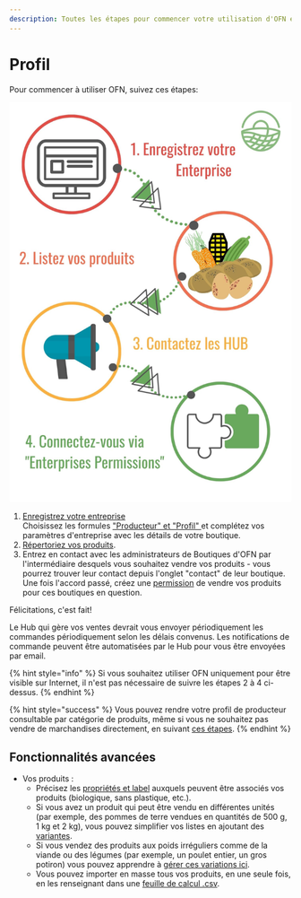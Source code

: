 ```yaml
---
description: Toutes les étapes pour commencer votre utilisation d'OFN en tant que profil.
---
```


# Profil

Pour commencer à utiliser OFN, suivez ces étapes:

![](<../.gitbook/assets/Copy of Quick Set up in 5 steps draft (1).jpg>)

1. [Enregistrez votre entreprise](https://guide.openfoodnetwork.org/v/fr/basic-features/register-and-create-your-profile)\
   Choisissez les formules ["Producteur" et "Profil" ](https://guide.openfoodnetwork.org/v/fr/basic-features/enterprise-profile/package-types)et complétez vos paramètres d'entreprise avec les détails de votre boutique.
2. [Répertoriez vos produits](https://guide.openfoodnetwork.org/v/fr/basic-features/products-1/products).&#x20;
3. Entrez en contact avec les administrateurs de Boutiques d'OFN par l'intermédiaire desquels vous souhaitez vendre vos produits - vous pourrez trouver leur contact depuis l'onglet "contact" de leur boutique. Une fois l'accord passé, créez une [permission](https://guide.openfoodnetwork.org/v/fr/basic-features/enterprise-profile/enterprise-to-enterprise-permissions-e2es) de vendre vos produits pour ces boutiques en question.

Félicitations, c'est fait!

Le Hub qui gère vos ventes devrait vous envoyer périodiquement les commandes périodiquement selon les délais convenus. Les notifications de commande peuvent être automatisées par le Hub pour vous être envoyées par email.

{% hint style="info" %}
Si vous souhaitez utiliser OFN uniquement pour être visible sur Internet, il n'est pas nécessaire de suivre les étapes 2 à 4 ci-dessus.
{% endhint %}

{% hint style="success" %}
Vous pouvez rendre votre profil de producteur consultable par catégorie de produits, même si vous ne souhaitez pas vendre de marchandises directement, en suivant [ces étapes](https://guide.openfoodnetwork.org/v/fr/basic-features/enterprise-profile/making-a-producer-profile-searchable-by-product-category).
{% endhint %}

## Fonctionnalités avancées

* Vos produits :
  * Précisez les [propriétés et label](https://guide.openfoodnetwork.org/v/fr/basic-features/products-1/product-properties) auxquels peuvent être associés vos produits (biologique, sans plastique, etc.).
  * Si vous avez un produit qui peut être vendu en différentes unités (par exemple, des pommes de terre vendues en quantités de 500 g, 1 kg et 2 kg), vous pouvez simplifier vos listes en ajoutant des [variantes](https://guide.openfoodnetwork.org/v/fr/basic-features/products-1/product-variants).
  * Si vous vendez des produits aux poids irréguliers comme de la viande ou des légumes (par exemple, un poulet entier, un gros potiron) vous pouvez apprendre à [gérer ces variations ici](https://guide.openfoodnetwork.org/v/fr/basic-features/products-1/pricing-irregular-items-kg).
  * Vous pouvez importer en masse tous vos produits, en une seule fois, en les renseignant  dans une [feuille de calcul .csv](https://guide.openfoodnetwork.org/v/fr/basic-features/products-1/product-and-inventory-import).
